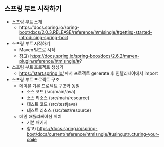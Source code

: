 ## **스프링 부트 시작하기**
  * 스프링 부트 소개
    * https://docs.spring.io/spring-boot/docs/2.0.3.RELEASE/reference/htmlsingle/#getting-started-introducing-spring-boot
  * 스프링 부트 시작하기
    * Maven 빌드로 시작
    * 참고) https://docs.spring.io/spring-boot/docs/2.6.2/maven-plugin/reference/htmlsingle/#?
  * 스프링 부트 프로젝트 생성기
    * https://start.spring.io/ 에서 프로젝트 generate 후 인텔리제이에서 import
  * 스프링 부트 프로젝트 구조
    * 메이븐 기본 프로젝트 구조와 동일
      * 소스 코드 (src/main/java)
      * 소스 리소스 (src/main/resource)
      * 테스트 코드 (src/test/java)
      * 테스트 리소스 (src/test/resource)
    * 메인 애플리케이션 위치
      * 기본 패키지
      * 참고) https://docs.spring.io/spring-boot/docs/current/reference/htmlsingle/#using.structuring-your-code